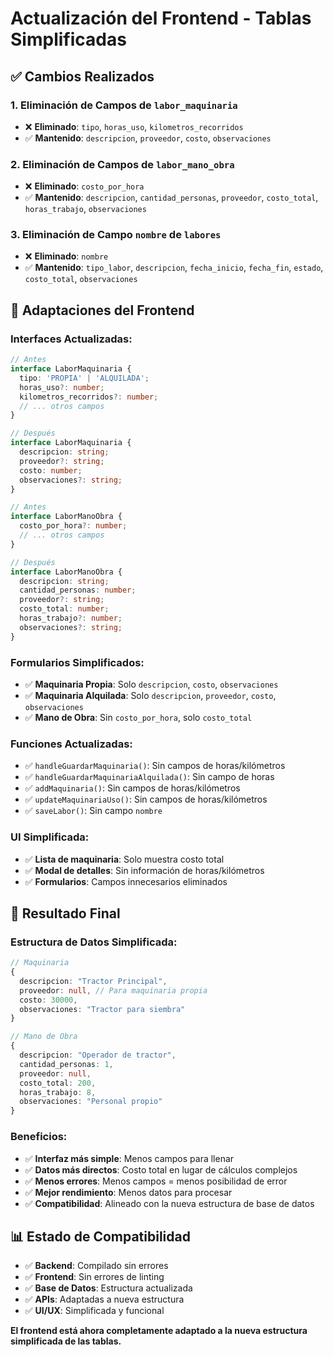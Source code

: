 # Actualización del Frontend - Tablas Simplificadas

## ✅ Cambios Realizados

### 1. **Eliminación de Campos de `labor_maquinaria`**
- ❌ **Eliminado**: `tipo`, `horas_uso`, `kilometros_recorridos`
- ✅ **Mantenido**: `descripcion`, `proveedor`, `costo`, `observaciones`

### 2. **Eliminación de Campos de `labor_mano_obra`**
- ❌ **Eliminado**: `costo_por_hora`
- ✅ **Mantenido**: `descripcion`, `cantidad_personas`, `proveedor`, `costo_total`, `horas_trabajo`, `observaciones`

### 3. **Eliminación de Campo `nombre` de `labores`**
- ❌ **Eliminado**: `nombre`
- ✅ **Mantenido**: `tipo_labor`, `descripcion`, `fecha_inicio`, `fecha_fin`, `estado`, `costo_total`, `observaciones`

## 🔧 **Adaptaciones del Frontend**

### **Interfaces Actualizadas:**
```typescript
// Antes
interface LaborMaquinaria {
  tipo: 'PROPIA' | 'ALQUILADA';
  horas_uso?: number;
  kilometros_recorridos?: number;
  // ... otros campos
}

// Después
interface LaborMaquinaria {
  descripcion: string;
  proveedor?: string;
  costo: number;
  observaciones?: string;
}
```

```typescript
// Antes
interface LaborManoObra {
  costo_por_hora?: number;
  // ... otros campos
}

// Después
interface LaborManoObra {
  descripcion: string;
  cantidad_personas: number;
  proveedor?: string;
  costo_total: number;
  horas_trabajo?: number;
  observaciones?: string;
}
```

### **Formularios Simplificados:**
- ✅ **Maquinaria Propia**: Solo `descripcion`, `costo`, `observaciones`
- ✅ **Maquinaria Alquilada**: Solo `descripcion`, `proveedor`, `costo`, `observaciones`
- ✅ **Mano de Obra**: Sin `costo_por_hora`, solo `costo_total`

### **Funciones Actualizadas:**
- ✅ `handleGuardarMaquinaria()`: Sin campos de horas/kilómetros
- ✅ `handleGuardarMaquinariaAlquilada()`: Sin campo de horas
- ✅ `addMaquinaria()`: Sin campos de horas/kilómetros
- ✅ `updateMaquinariaUso()`: Sin campos de horas/kilómetros
- ✅ `saveLabor()`: Sin campo `nombre`

### **UI Simplificada:**
- ✅ **Lista de maquinaria**: Solo muestra costo total
- ✅ **Modal de detalles**: Sin información de horas/kilómetros
- ✅ **Formularios**: Campos innecesarios eliminados

## 🎯 **Resultado Final**

### **Estructura de Datos Simplificada:**
```typescript
// Maquinaria
{
  descripcion: "Tractor Principal",
  proveedor: null, // Para maquinaria propia
  costo: 30000,
  observaciones: "Tractor para siembra"
}

// Mano de Obra
{
  descripcion: "Operador de tractor",
  cantidad_personas: 1,
  proveedor: null,
  costo_total: 200,
  horas_trabajo: 8,
  observaciones: "Personal propio"
}
```

### **Beneficios:**
- ✅ **Interfaz más simple**: Menos campos para llenar
- ✅ **Datos más directos**: Costo total en lugar de cálculos complejos
- ✅ **Menos errores**: Menos campos = menos posibilidad de error
- ✅ **Mejor rendimiento**: Menos datos para procesar
- ✅ **Compatibilidad**: Alineado con la nueva estructura de base de datos

## 📊 **Estado de Compatibilidad**

- ✅ **Backend**: Compilado sin errores
- ✅ **Frontend**: Sin errores de linting
- ✅ **Base de Datos**: Estructura actualizada
- ✅ **APIs**: Adaptadas a nueva estructura
- ✅ **UI/UX**: Simplificada y funcional

**El frontend está ahora completamente adaptado a la nueva estructura simplificada de las tablas.**
